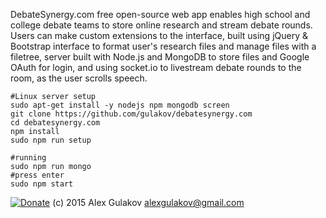 DebateSynergy.com free open-source web app enables high school and college debate teams to store online research and stream debate rounds. Users can make custom extensions to the interface, built using jQuery & Bootstrap interface to format user's research files and manage files with a filetree,  server built with Node.js and MongoDB to store files and Google OAuth for login,  and using socket.io to livestream debate rounds to the room, as the user scrolls speech.


```
#Linux server setup
sudo apt-get install -y nodejs npm mongodb screen
git clone https://github.com/gulakov/debatesynergy.com
cd debatesynergy.com
npm install
sudo npm run setup

#running
sudo npm run mongo
#press enter
sudo npm start
```


[![Donate](https://www.paypalobjects.com/en_US/i/btn/btn_donate_LG.gif)](https://www.paypal.com/cgi-bin/webscr?cmd=_s-xclick&hosted_button_id=RPK6PTFJ6ZJFC) (c) 2015 Alex Gulakov alexgulakov@gmail.com
